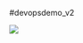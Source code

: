 
#devopsdemo_v2

![](http://git.oschina.net/demo_demo/devopsdemo_v2/raw/master/screenshots/demo1.png)

